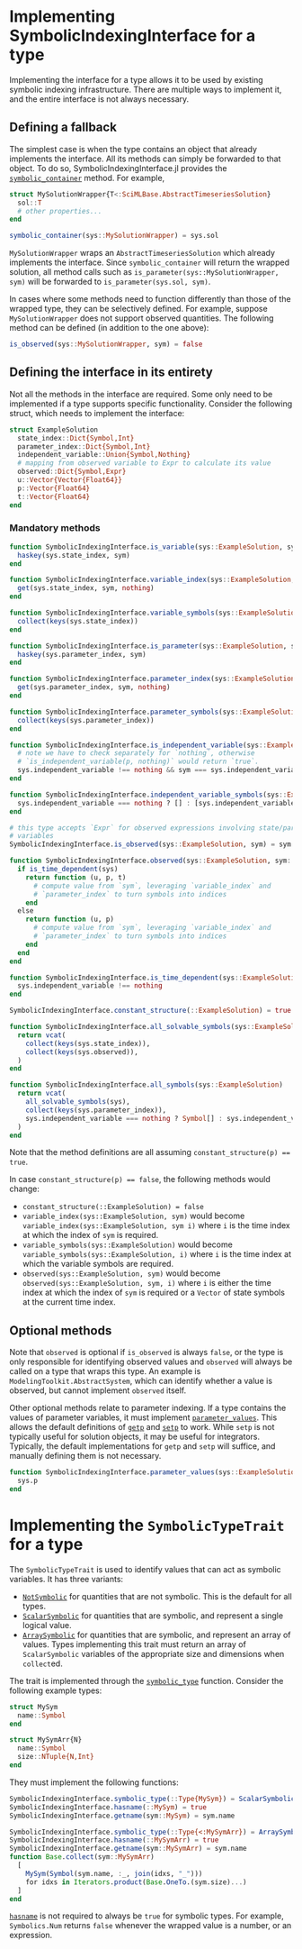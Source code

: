# Implementing SymbolicIndexingInterface for a type

Implementing the interface for a type allows it to be used by existing symbolic indexing
infrastructure. There are multiple ways to implement it, and the entire interface is
not always necessary.

## Defining a fallback

The simplest case is when the type contains an object that already implements the interface.
All its methods can simply be forwarded to that object. To do so, SymbolicIndexingInterface.jl
provides the [`symbolic_container`](@ref) method. For example,

```julia
struct MySolutionWrapper{T<:SciMLBase.AbstractTimeseriesSolution}
  sol::T
  # other properties...
end

symbolic_container(sys::MySolutionWrapper) = sys.sol
```

`MySolutionWrapper` wraps an `AbstractTimeseriesSolution` which already implements the interface.
Since `symbolic_container` will return the wrapped solution, all method calls such as
`is_parameter(sys::MySolutionWrapper, sym)` will be forwarded to `is_parameter(sys.sol, sym)`.

In cases where some methods need to function differently than those of the wrapped type, they can be selectively
defined. For example, suppose `MySolutionWrapper` does not support observed quantities. The following
method can be defined (in addition to the one above):

```julia
is_observed(sys::MySolutionWrapper, sym) = false
```

## Defining the interface in its entirety

Not all the methods in the interface are required. Some only need to be implemented if a type
supports specific functionality. Consider the following struct, which needs to implement the interface:

```julia
struct ExampleSolution
  state_index::Dict{Symbol,Int}
  parameter_index::Dict{Symbol,Int}
  independent_variable::Union{Symbol,Nothing}
  # mapping from observed variable to Expr to calculate its value
  observed::Dict{Symbol,Expr}
  u::Vector{Vector{Float64}}
  p::Vector{Float64}
  t::Vector{Float64}
end
```



### Mandatory methods

```julia
function SymbolicIndexingInterface.is_variable(sys::ExampleSolution, sym)
  haskey(sys.state_index, sym)
end

function SymbolicIndexingInterface.variable_index(sys::ExampleSolution, sym)
  get(sys.state_index, sym, nothing)
end

function SymbolicIndexingInterface.variable_symbols(sys::ExampleSolution)
  collect(keys(sys.state_index))
end

function SymbolicIndexingInterface.is_parameter(sys::ExampleSolution, sym)
  haskey(sys.parameter_index, sym)
end

function SymbolicIndexingInterface.parameter_index(sys::ExampleSolution, sym)
  get(sys.parameter_index, sym, nothing)
end

function SymbolicIndexingInterface.parameter_symbols(sys::ExampleSolution)
  collect(keys(sys.parameter_index))
end

function SymbolicIndexingInterface.is_independent_variable(sys::ExampleSolution, sym)
  # note we have to check separately for `nothing`, otherwise
  # `is_independent_variable(p, nothing)` would return `true`.
  sys.independent_variable !== nothing && sym === sys.independent_variable
end

function SymbolicIndexingInterface.independent_variable_symbols(sys::ExampleSolution)
  sys.independent_variable === nothing ? [] : [sys.independent_variable]
end

# this type accepts `Expr` for observed expressions involving state/parameter/observed
# variables
SymbolicIndexingInterface.is_observed(sys::ExampleSolution, sym) = sym isa Expr || sym isa Symbol && haskey(sys.observed, sym)

function SymbolicIndexingInterface.observed(sys::ExampleSolution, sym::Expr)
  if is_time_dependent(sys)
    return function (u, p, t)
      # compute value from `sym`, leveraging `variable_index` and
      # `parameter_index` to turn symbols into indices
    end
  else
    return function (u, p)
      # compute value from `sym`, leveraging `variable_index` and
      # `parameter_index` to turn symbols into indices
    end
  end
end

function SymbolicIndexingInterface.is_time_dependent(sys::ExampleSolution)
  sys.independent_variable !== nothing
end

SymbolicIndexingInterface.constant_structure(::ExampleSolution) = true

function SymbolicIndexingInterface.all_solvable_symbols(sys::ExampleSolution)
  return vcat(
    collect(keys(sys.state_index)),
    collect(keys(sys.observed)),
  )
end

function SymbolicIndexingInterface.all_symbols(sys::ExampleSolution)
  return vcat(
    all_solvable_symbols(sys),
    collect(keys(sys.parameter_index)),
    sys.independent_variable === nothing ? Symbol[] : sys.independent_variable
  )
end
```

Note that the method definitions are all assuming `constant_structure(p) == true`.

In case `constant_structure(p) == false`, the following methods would change:
- `constant_structure(::ExampleSolution) = false`
- `variable_index(sys::ExampleSolution, sym)` would become
  `variable_index(sys::ExampleSolution, sym i)` where `i` is the time index at which
  the index of `sym` is required.
- `variable_symbols(sys::ExampleSolution)` would become
  `variable_symbols(sys::ExampleSolution, i)` where `i` is the time index at which
  the variable symbols are required.
- `observed(sys::ExampleSolution, sym)` would become
  `observed(sys::ExampleSolution, sym, i)` where `i` is either the time index at which
  the index of `sym` is required or a `Vector` of state symbols at the current time index.

## Optional methods

Note that `observed` is optional if `is_observed` is always `false`, or the type is
only responsible for identifying observed values and `observed` will always be called
on a type that wraps this type. An example is `ModelingToolkit.AbstractSystem`, which
can identify whether a value is observed, but cannot implement `observed` itself.

Other optional methods relate to parameter indexing. If a type contains the values of
parameter variables, it must implement [`parameter_values`](@ref). This allows the
default definitions of [`getp`](@ref) and [`setp`](@ref) to work. While `setp` is
not typically useful for solution objects, it may be useful for integrators. Typically,
the default implementations for `getp` and `setp` will suffice, and manually defining
them is not necessary.

```julia
function SymbolicIndexingInterface.parameter_values(sys::ExampleSolution)
  sys.p
end
```

# Implementing the `SymbolicTypeTrait` for a type

The `SymbolicTypeTrait` is used to identify values that can act as symbolic variables. It
has three variants:
- [`NotSymbolic`](@ref) for quantities that are not symbolic. This is the default for all
  types.
- [`ScalarSymbolic`](@ref) for quantities that are symbolic, and represent a single
  logical value.
- [`ArraySymbolic`](@ref) for quantities that are symbolic, and represent an array of
  values. Types implementing this trait must return an array of `ScalarSymbolic` variables
  of the appropriate size and dimensions when `collect`ed.

The trait is implemented through the [`symbolic_type`](@ref) function. Consider the following
example types:

```julia
struct MySym
  name::Symbol
end

struct MySymArr{N}
  name::Symbol
  size::NTuple{N,Int}
end
```

They must implement the following functions:

```julia
SymbolicIndexingInterface.symbolic_type(::Type{MySym}) = ScalarSymbolic()
SymbolicIndexingInterface.hasname(::MySym) = true
SymbolicIndexingInterface.getname(sym::MySym) = sym.name

SymbolicIndexingInterface.symbolic_type(::Type{<:MySymArr}) = ArraySymbolic()
SymbolicIndexingInterface.hasname(::MySymArr) = true
SymbolicIndexingInterface.getname(sym::MySymArr) = sym.name
function Base.collect(sym::MySymArr)
  [
    MySym(Symbol(sym.name, :_, join(idxs, "_")))
    for idxs in Iterators.product(Base.OneTo.(sym.size)...)
  ]
end
```

[`hasname`](@ref) is not required to always be `true` for symbolic types. For example,
`Symbolics.Num` returns `false` whenever the wrapped value is a number, or an expression.
